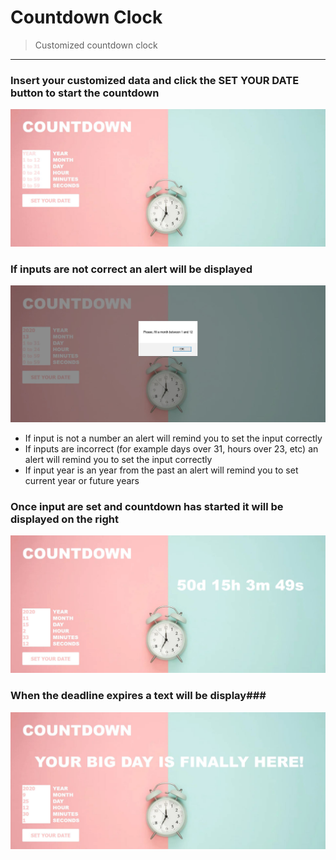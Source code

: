 # Countdown Clock

> Customized countdown clock

---

### Insert your customized data and click the SET YOUR DATE button to start the countdown ###
![](countdown.JPG)

### If inputs are not correct an alert will be displayed ###
![](countdown1.JPG)
- If input is not a number an alert will remind you to set the input correctly
- If inputs are incorrect (for example days over 31, hours over 23, etc) an alert will remind you to set the input correctly
- If input year is an year from the past an alert will remind you to set current year or future years
 
 ### Once input are set and countdown has started it will be displayed on the right ###
 ![](countdown2.JPG)
 
 ### When the deadline expires a text will be display###
 ![](countdown3.JPG)
